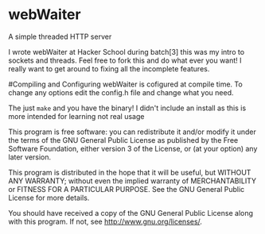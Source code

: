 webWaiter
=========

A simple threaded HTTP server

I wrote webWaiter at Hacker School during batch[3]
this was my intro to sockets and threads. Feel free
to fork this and do what ever you want! I really want
to get around to fixing all the incomplete features.

#Compiling and Configuring
webWaiter is cofigured at compile time. To change any options
edit the config.h file and change what you need.

The just `make` and you have the binary! I didn't include an
install as this is more intended for learning not real usage

This program is free software: you can redistribute it and/or modify
it under the terms of the GNU General Public License as published by
the Free Software Foundation, either version 3 of the License, or
(at your option) any later version.

This program is distributed in the hope that it will be useful,
but WITHOUT ANY WARRANTY; without even the implied warranty of
MERCHANTABILITY or FITNESS FOR A PARTICULAR PURPOSE.  See the
GNU General Public License for more details.

You should have received a copy of the GNU General Public License
along with this program.  If not, see <http://www.gnu.org/licenses/>.
